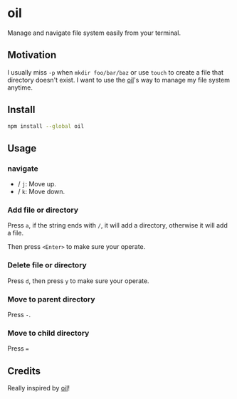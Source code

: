 # oil

Manage and navigate file system easily from your terminal.

## Motivation

I usually miss `-p` when `mkdir foo/bar/baz` or use `touch` to create a file that directory doesn't exist. I want
to use the [oil]'s way to manage my file system anytime.

## Install

```bash
npm install --global oil
```

## Usage

### navigate

- <Keyup> / `j`: Move up.
- <Keydown> / `k`: Move down.

### Add file or directory

Press `a`, if the string ends with `/`, it will add a directory, otherwise it will add a file.

Then press `<Enter>` to make sure your operate.

### Delete file or directory

Press `d`, then press `y` to make sure your operate.

### Move to parent directory

Press `-`.

### Move to child directory

Press `=`

## Credits

Really inspired by [oil]!

[oil]: https://github.com/stevearc/oil.nvim
